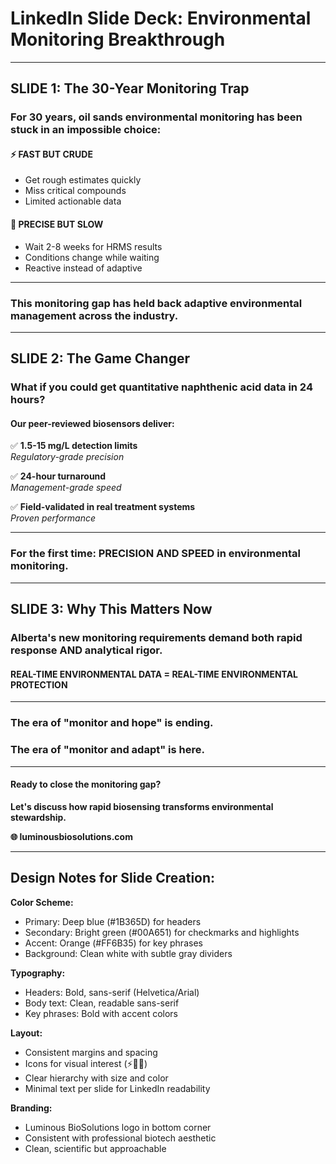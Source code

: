 # LinkedIn Slide Deck: Environmental Monitoring Breakthrough

---

## SLIDE 1: The 30-Year Monitoring Trap

### **For 30 years, oil sands environmental monitoring has been stuck in an impossible choice:**

#### ⚡ **FAST BUT CRUDE**
- Get rough estimates quickly
- Miss critical compounds
- Limited actionable data

#### 🔬 **PRECISE BUT SLOW** 
- Wait 2-8 weeks for HRMS results
- Conditions change while waiting
- Reactive instead of adaptive

---

### **This monitoring gap has held back adaptive environmental management across the industry.**

---

## SLIDE 2: The Game Changer

### **What if you could get quantitative naphthenic acid data in 24 hours?**

#### **Our peer-reviewed biosensors deliver:**

✅ **1.5-15 mg/L detection limits**  
*Regulatory-grade precision*

✅ **24-hour turnaround**  
*Management-grade speed*

✅ **Field-validated in real treatment systems**  
*Proven performance*

---

### **For the first time: PRECISION AND SPEED in environmental monitoring.**

---

## SLIDE 3: Why This Matters Now

### **Alberta's new monitoring requirements demand both rapid response AND analytical rigor.**

#### **REAL-TIME ENVIRONMENTAL DATA = REAL-TIME ENVIRONMENTAL PROTECTION**

---

### **The era of "monitor and hope" is ending.**
### **The era of "monitor and adapt" is here.**

---

#### **Ready to close the monitoring gap?**
**Let's discuss how rapid biosensing transforms environmental stewardship.**

**🌐 luminousbiosolutions.com**

---

## Design Notes for Slide Creation:

**Color Scheme:**
- Primary: Deep blue (#1B365D) for headers
- Secondary: Bright green (#00A651) for checkmarks and highlights
- Accent: Orange (#FF6B35) for key phrases
- Background: Clean white with subtle gray dividers

**Typography:**
- Headers: Bold, sans-serif (Helvetica/Arial)
- Body text: Clean, readable sans-serif
- Key phrases: Bold with accent colors

**Layout:**
- Consistent margins and spacing
- Icons for visual interest (⚡🔬✅)
- Clear hierarchy with size and color
- Minimal text per slide for LinkedIn readability

**Branding:**
- Luminous BioSolutions logo in bottom corner
- Consistent with professional biotech aesthetic
- Clean, scientific but approachable